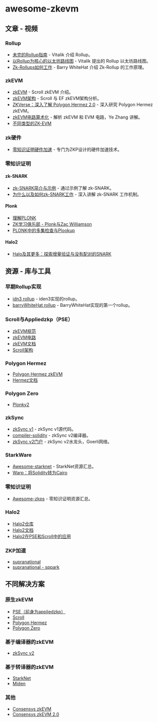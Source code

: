 # awesome-zkevm

## 文章 - 视频

### Rollup

* [未完的Rollup指南](https://vitalik.ca/general/2021/01/05/rollup.html) - Vitalik 介绍 Rollup。
* [以Rollup为核心的以太坊路线图](https://ethereum-magicians.org/t/a-rollup-centric-ethereum-roadmap/4698) - Vitalik 提出的 Rollup 以太坊路线图。
* [Zk-Rollups如何工作](https://medium.com/fcats-blockchain-incubator/how-zk-rollups-work-8ac4d7155b0e) - Barry WhiteHat 介绍 Zk-Rollup 的工作原理。

### zkEVM

* [zkEVM](https://hackmd.io/@yezhang/S1_KMMbGt) - Scroll zkEVM 介绍。
* [zkEVM架构](https://twitter.com/LuozhuZhang/status/1538166119785111552?s=20&t=o9hnHeP1na00u6gldaxnCw) - Scroll 与 EF zkEVM架构分析。
* [ZKVerse：深入了解 Polygon Hermez 2.0](https://blog.polygon.technology/zkverse-deep-dive-into-polygon-hermez-2-0/) - 深入研究 Polygon Hermez zkEVM。
* [zkEVM电路算术化](https://www.youtube.com/watch?v=DT8g3veR17k&t=910s) - 解析 zkEVM 和 EVM 电路，Ye Zhang 讲解。
* [不同类型的ZK-EVM](https://vitalik.ca/general/2022/08/04/zkevm.html)

### zk硬件

* [零知识证明硬件加速](https://www.paradigm.xyz/2022/04/zk-hardware) - 专门为ZKP设计的硬件加速技术。

### 零知识证明

#### zk-SNARK

* [zk-SNARK简介与示例](https://media.consensys.net/introduction-to-zksnarks-with-examples-3283b554fc3b) - 通过示例了解 zk-SNARK。
* [为什么以及如何zk-SNARK工作](https://medium.com/@imolfar/why-and-how-zk-snark-works-1-introduction-the-medium-of-a-proof-d946e931160) - 深入讲解 zk-SNARK 工作机制。

#### Plonk

* [理解PLONK](https://vitalik.ca/general/2019/09/22/plonk.html)
* [ZK学习俱乐部 - Plonk与Zac Williamson](https://www.youtube.com/watch?v=NqrVcDuQ8hM)
* [PLONK中的多集检查与Plookup](https://hackmd.io/@arielg/ByFgSDA7D)

#### Halo2

* [Halo及其更多：探索增量验证与没有配对的SNARK](https://vitalik.ca/general/2021/11/05/halo.html)

## 资源 - 库与工具

### 早期Rollup实现

* [idn3 rollup](https://github.com/iden3/rollup) - iden3实现的rollup。
* [barryWhiteHat rollup](https://github.com/barryWhiteHat/roll_up) - BarryWhiteHat实现的第一个rollup。

### Scroll与Appliedzkp（PSE）

* [zkEVM规范](https://github.com/privacy-scaling-explorations/zkevm-specs)
* [zkEVM电路](https://github.com/privacy-scaling-explorations/zkevm-circuits)
* [zkEVM文档](https://privacy-scaling-explorations.github.io/zkevm-docs/)
* [Scroll架构](https://scroll.mirror.xyz/nDAbJbSIJdQIWqp9kn8J0MVS4s6pYBwHmK7keidQs-k)

### Polygon Hermez

* [Polygon Hermez zkEVM](https://github.com/0xPolygonHermez/zkevm-prover)
* [Hermez文档](https://docs.hermez.io/zkEVM/Overview/Overview/)

### Polygon Zero

* [Plonky2](https://github.com/mir-protocol/plonky2)

### zkSync

* [zkSync v1](https://github.com/matter-labs/zksync) - zkSync v1源代码。
* [compiler-solidity](https://github.com/matter-labs/compiler-solidity) - zkSync v2编译器。
* [zkSync v2门户](https://portal.zksync.io/) - zkSync v2水龙头，Goerli网络。

### StarkWare

* [Awesome-starknet](https://github.com/gakonst/awesome-starknet) - StarkNet资源汇总。
* [Warp：将Solidity转为Cairo](https://github.com/NethermindEth/warp)

### 零知识证明

* [Awesome-zkps](https://github.com/matter-labs/awesome-zero-knowledge-proofs) - 零知识证明资源汇总。

### Halo2

* [Halo2仓库](https://github.com/zcash/halo2)
* [Halo2文档](https://zcash.github.io/halo2/)
* [Halo2在PSE和Scroll中的应用](https://github.com/privacy-scaling-explorations/halo2)

### ZKP加速

* [supranational](https://github.com/supranational)
* [supranational - sppark](https://github.com/supranational/sppark)

## 不同解决方案

### 原生zkEVM

* [PSE（前身为appliedzkp）](https://github.com/privacy-scaling-explorations)
* [Scroll](https://scroll.io/)
* [Polygon Hermez](https://docs.hermez.io/zkEVM/Basic-Concepts/introduction/)
* [Polygon Zero](https://polygon.technology/solutions/polygon-zero/)

### 基于编译器的zkEVM

* [zkSync v2](https://blog.matter-labs.io/zksync-2-0-public-testnet-is-live-de870ba9632a)

### 基于转译器的zkEVM

* [StarkNet](https://medium.com/starkware/starknet-alpha-2-4aa116f0ecfc)
* [Miden](https://github.com/maticnetwork/miden)

### 其他

* [Consensys zkEVM](https://ethresear.ch/t/a-zk-evm-specification/11549)
* [Consensys zkEVM 2.0](https://ethresear.ch/t/a-zk-evm-specification-part-2/13903)
